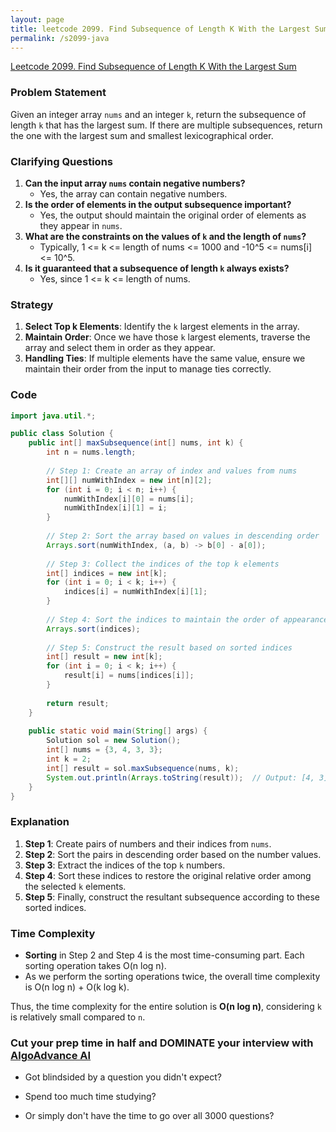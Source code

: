 ```yaml
---
layout: page
title: leetcode 2099. Find Subsequence of Length K With the Largest Sum
permalink: /s2099-java
---
```

[Leetcode 2099. Find Subsequence of Length K With the Largest Sum](https://algoadvance.github.io/algoadvance/l2099)
### Problem Statement
Given an integer array `nums` and an integer `k`, return the subsequence of length `k` that has the largest sum. If there are multiple subsequences, return the one with the largest sum and smallest lexicographical order.

### Clarifying Questions
1. **Can the input array `nums` contain negative numbers?**
   - Yes, the array can contain negative numbers.
2. **Is the order of elements in the output subsequence important?**
   - Yes, the output should maintain the original order of elements as they appear in `nums`.
3. **What are the constraints on the values of `k` and the length of `nums`?**
   - Typically, 1 <= k <= length of nums <= 1000 and -10^5 <= nums[i] <= 10^5.
4. **Is it guaranteed that a subsequence of length `k` always exists?**
   - Yes, since 1 <= k <= length of nums.

### Strategy
1. **Select Top k Elements**: Identify the `k` largest elements in the array.
2. **Maintain Order**: Once we have those `k` largest elements, traverse the array and select them in order as they appear.
3. **Handling Ties**: If multiple elements have the same value, ensure we maintain their order from the input to manage ties correctly.

### Code
```java
import java.util.*;

public class Solution {
    public int[] maxSubsequence(int[] nums, int k) {
        int n = nums.length;
        
        // Step 1: Create an array of index and values from nums
        int[][] numWithIndex = new int[n][2];
        for (int i = 0; i < n; i++) {
            numWithIndex[i][0] = nums[i];
            numWithIndex[i][1] = i;
        }
        
        // Step 2: Sort the array based on values in descending order
        Arrays.sort(numWithIndex, (a, b) -> b[0] - a[0]);
        
        // Step 3: Collect the indices of the top k elements
        int[] indices = new int[k];
        for (int i = 0; i < k; i++) {
            indices[i] = numWithIndex[i][1];
        }
        
        // Step 4: Sort the indices to maintain the order of appearance
        Arrays.sort(indices);
        
        // Step 5: Construct the result based on sorted indices
        int[] result = new int[k];
        for (int i = 0; i < k; i++) {
            result[i] = nums[indices[i]];
        }
        
        return result;
    }
    
    public static void main(String[] args) {
        Solution sol = new Solution();
        int[] nums = {3, 4, 3, 3};
        int k = 2;
        int[] result = sol.maxSubsequence(nums, k);
        System.out.println(Arrays.toString(result));  // Output: [4, 3]
    }
}
```

### Explanation
1. **Step 1**: Create pairs of numbers and their indices from `nums`.
2. **Step 2**: Sort the pairs in descending order based on the number values.
3. **Step 3**: Extract the indices of the top `k` numbers.
4. **Step 4**: Sort these indices to restore the original relative order among the selected `k` elements.
5. **Step 5**: Finally, construct the resultant subsequence according to these sorted indices.

### Time Complexity
- **Sorting** in Step 2 and Step 4 is the most time-consuming part. Each sorting operation takes O(n log n).
- As we perform the sorting operations twice, the overall time complexity is O(n log n) + O(k log k).

Thus, the time complexity for the entire solution is **O(n log n)**, considering `k` is relatively small compared to `n`.


### Cut your prep time in half and DOMINATE your interview with [AlgoAdvance AI](https://algoAdvance.com)

- Got blindsided by a question you didn't expect?

- Spend too much time studying?

- Or simply don't have the time to go over all 3000 questions?

